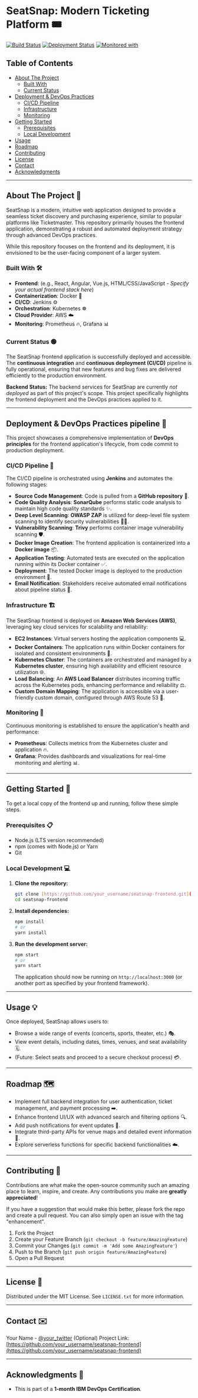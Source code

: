 # SeatSnap: Modern Ticketing Platform 🎟️

[![Build Status](https://img.shields.io/badge/Build-Passing-brightgreen)](your-jenkins-pipeline-url)
[![Deployment Status](https://img.shields.io/badge/Deployment-Success-blue)](your-kubernetes-dashboard-url)
[![Monitored with](https://img.shields.io/badge/Monitored_with-Prometheus%20%26%20Grafana-orange)](your-grafana-dashboard-url)

## Table of Contents

- [About The Project](#about-the-project)
  - [Built With](#built-with)
  - [Current Status](#current-status)
- [Deployment & DevOps Practices](#deployment--devops-practices)
  - [CI/CD Pipeline](#cicd-pipeline)
  - [Infrastructure](#infrastructure)
  - [Monitoring](#monitoring)
- [Getting Started](#getting-started)
  - [Prerequisites](#prerequisites)
  - [Local Development](#local-development)
- [Usage](#usage)
- [Roadmap](#roadmap)
- [Contributing](#contributing)
- [License](#license)
- [Contact](#contact)
- [Acknowledgments](#acknowledgments)

---

## About The Project 🚀

SeatSnap is a modern, intuitive web application designed to provide a seamless ticket discovery and purchasing experience, similar to popular platforms like Ticketmaster. This repository primarily houses the frontend application, demonstrating a robust and automated deployment strategy through advanced DevOps practices.

While this repository focuses on the frontend and its deployment, it is envisioned to be the user-facing component of a larger system.

### Built With 🛠️

* **Frontend**: (e.g., React, Angular, Vue.js, HTML/CSS/JavaScript - *Specify your actual frontend stack here*)
* **Containerization**: Docker 🐳
* **CI/CD**: Jenkins ⚙️
* **Orchestration**: Kubernetes ☸️
* **Cloud Provider**: AWS ☁️
* **Monitoring**: Prometheus 🔥, Grafana 📊

### Current Status 🟢

The SeatSnap frontend application is successfully deployed and accessible. The **continuous integration** and **continuous deployment (CI/CD)** pipeline is fully operational, ensuring that new features and bug fixes are delivered efficiently to the production environment.

**Backend Status:** The backend services for SeatSnap are currently *not deployed* as part of this project's scope. This project specifically highlights the frontend deployment and the DevOps practices applied to it.

---

## Deployment & DevOps Practices pipeline 🚀

This project showcases a comprehensive implementation of **DevOps principles** for the frontend application's lifecycle, from code commit to production deployment.

### CI/CD Pipeline 🔗

The CI/CD pipeline is orchestrated using **Jenkins** and automates the following stages:

* **Source Code Management**: Code is pulled from a **GitHub repository** 🐙.
* **Code Quality Analysis**: **SonarQube** performs static code analysis to maintain high code quality standards ✨.
* **Deep Level Scanning**: **OWASP ZAP** is utilized for deep-level file system scanning to identify security vulnerabilities 🕵️‍♀️.
* **Vulnerability Scanning**: **Trivy** performs container image vulnerability scanning 🛡️.
* **Docker Image Creation**: The frontend application is containerized into a **Docker image** 📦.
* **Application Testing**: Automated tests are executed on the application running within its Docker container ✅.
* **Deployment**: The tested Docker image is deployed to the production environment 🚀.
* **Email Notification**: Stakeholders receive automated email notifications about pipeline status 📧.

### Infrastructure 🏗️

The SeatSnap frontend is deployed on **Amazon Web Services (AWS)**, leveraging key cloud services for scalability and reliability:

* **EC2 Instances**: Virtual servers hosting the application components 💻.
* **Docker Containers**: The application runs within Docker containers for isolated and consistent environments 🐳.
* **Kubernetes Cluster**: The containers are orchestrated and managed by a **Kubernetes cluster**, ensuring high availability and efficient resource utilization 🌐.
* **Load Balancing**: An **AWS Load Balancer** distributes incoming traffic across the Kubernetes pods, enhancing performance and reliability ⚖️.
* **Custom Domain Mapping**: The application is accessible via a user-friendly custom domain, configured through AWS Route 53 🔗.

### Monitoring 👀

Continuous monitoring is established to ensure the application's health and performance:

* **Prometheus**: Collects metrics from the Kubernetes cluster and application 🔥.
* **Grafana**: Provides dashboards and visualizations for real-time monitoring and alerting 📊.

---

## Getting Started 🏁

To get a local copy of the frontend up and running, follow these simple steps.

### Prerequisites 📋

* Node.js (LTS version recommended)
* npm (comes with Node.js) or Yarn
* Git

### Local Development 💻

1.  **Clone the repository:**
    ```bash
    git clone [https://github.com/your_username/seatsnap-frontend.git](https://github.com/your_username/seatsnap-frontend.git)
    cd seatsnap-frontend
    ```
2.  **Install dependencies:**
    ```bash
    npm install
    # or
    yarn install
    ```
3.  **Run the development server:**
    ```bash
    npm start
    # or
    yarn start
    ```
    The application should now be running on `http://localhost:3000` (or another port as specified by your frontend framework).

---

## Usage 💡

Once deployed, SeatSnap allows users to:

* Browse a wide range of events (concerts, sports, theater, etc.) 🎭.
* View event details, including dates, times, venues, and seat availability 🗓️.
* (Future: Select seats and proceed to a secure checkout process) 💳.

---

## Roadmap 🗺️

* Implement full backend integration for user authentication, ticket management, and payment processing ➡️.
* Enhance frontend UI/UX with advanced search and filtering options 🔍.
* Add push notifications for event updates 🔔.
* Integrate third-party APIs for venue maps and detailed event information 📍.
* Explore serverless functions for specific backend functionalities ☁️.

---

## Contributing 🤝

Contributions are what make the open-source community such an amazing place to learn, inspire, and create. Any contributions you make are **greatly appreciated**!

If you have a suggestion that would make this better, please fork the repo and create a pull request. You can also simply open an issue with the tag "enhancement".

1.  Fork the Project
2.  Create your Feature Branch (`git checkout -b feature/AmazingFeature`)
3.  Commit your Changes (`git commit -m 'Add some AmazingFeature'`)
4.  Push to the Branch (`git push origin feature/AmazingFeature`)
5.  Open a Pull Request

---

## License 📄

Distributed under the MIT License. See `LICENSE.txt` for more information.

---

## Contact ✉️

Your Name - [@your_twitter](https://twitter.com/your_twitter) (Optional)
Project Link: [https://github.com/your_username/seatsnap-frontend](https://github.com/your_username/seatsnap-frontend)

---

## Acknowledgments 🙏
* This is part of a **1-month IBM DevOps Certification**.
